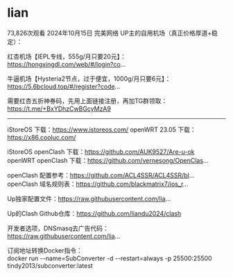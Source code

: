 # lian

73,826次观看  2024年10月15日  完美网络
UP主的自用机场（真正价格厚道+稳定）：  

红杏机场【IEPL专线，555g/月只要20元】：  
https://hongxingdl.com/web/#/login?co...  

牛逼机场【Hysteria2节点，过于便宜，1000g/月只要6元】：
https://5.6bcloud.top/#/register?code...

需要红杏五折神券码，先用上面链接注册，再加TG群领取：https://t.me/+BxYDhzCwBGcyMzA9

-----------------------------------------------------------

iStoreOS 下载：https://www.istoreos.com/
openWRT 23.05 下载：https://x86.cooluc.com/

iStoreOS openClash 下载：https://github.com/AUK9527/Are-u-ok  
openWRT openClash 下载：https://github.com/vernesong/OpenClas...

openClash 配置参考：https://github.com/ACL4SSR/ACL4SSR/bl...  
openClash 域名规则表：https://github.com/blackmatrix7/ios_r...

Up独家配置文件：https://raw.githubusercontent.com/lia...

Up的Clash Github仓库：https://github.com/liandu2024/clash

开发者选项，DNSmasq去广告代码：  
https://raw.githubusercontent.com/lia...

订阅地址转换Docker指令：  
docker run --name=SubConverter -d --restart=always -p 25500:25500 tindy2013/subconverter:latest
